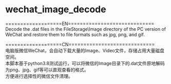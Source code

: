 # wechat_image_decode

===================EN=============================  
Decode the .dat files in the FileStorage\Image directory of the PC version of WeChat and restore them to file formats such as jpg, png, and gif.  

===================CN=============================  
电脑版微信WeChat，会自动下载大量的Image、Video文件，存储占用大量磁盘空间。  
本脚本基于python3.8测试运行，可以将微信的Image目录下的.dat文件原地解码为png、jpg、gif等可以直观查看的格式。  
方便进行选择性的微信文件清理。  

